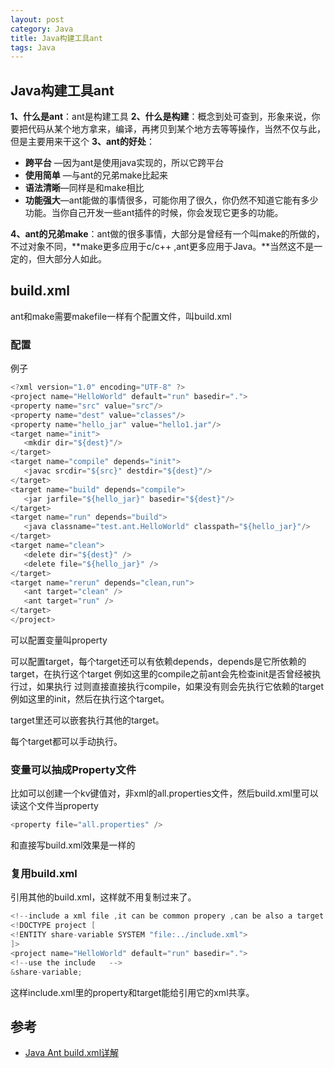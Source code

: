 ```yaml
---
layout: post
category: Java
title: Java构建工具ant
tags: Java
---
```


## Java构建工具ant

**1、什么是ant**：ant是构建工具
**2、什么是构建**：概念到处可查到，形象来说，你要把代码从某个地方拿来，编译，再拷贝到某个地方去等等操作，当然不仅与此，但是主要用来干这个
**3、ant的好处**：

- **跨平台** —因为ant是使用java实现的，所以它跨平台
- **使用简单** —与ant的兄弟make比起来
- **语法清晰**—同样是和make相比
- **功能强大**—ant能做的事情很多，可能你用了很久，你仍然不知道它能有多少功能。当你自己开发一些ant插件的时候，你会发现它更多的功能。

**4、ant的兄弟make**：ant做的很多事情，大部分是曾经有一个叫make的所做的，不过对象不同，**make更多应用于c/c++ ,ant更多应用于Java。**当然这不是一定的，但大部分人如此。



## build.xml

ant和make需要makefile一样有个配置文件，叫build.xml

### 配置

例子

```scala
<?xml version="1.0" encoding="UTF-8" ?>
<project name="HelloWorld" default="run" basedir=".">
<property name="src" value="src"/>
<property name="dest" value="classes"/>
<property name="hello_jar" value="hello1.jar"/>
<target name="init">
   <mkdir dir="${dest}"/>
</target>
<target name="compile" depends="init">
   <javac srcdir="${src}" destdir="${dest}"/>
</target>
<target name="build" depends="compile">
   <jar jarfile="${hello_jar}" basedir="${dest}"/>
</target>
<target name="run" depends="build">
   <java classname="test.ant.HelloWorld" classpath="${hello_jar}"/>
</target>
<target name="clean">
   <delete dir="${dest}" />
   <delete file="${hello_jar}" />
</target>
<target name="rerun" depends="clean,run">
   <ant target="clean" />
   <ant target="run" />
</target>
</project>
```

可以配置变量叫property

可以配置target，每个target还可以有依赖depends，depends是它所依赖的target，在执行这个target 例如这里的compile之前ant会先检查init是否曾经被执行过，如果执行
过则直接直接执行compile，如果没有则会先执行它依赖的target例如这里的init，然后在执行这个target。

target里还可以嵌套执行其他的target。

每个target都可以手动执行。

### 变量可以抽成Property文件

比如可以创建一个kv键值对，非xml的all.properties文件，然后build.xml里可以读这个文件当property

```scala
<property file="all.properties" /> 
```

和直接写build.xml效果是一样的

### 复用build.xml

引用其他的build.xml，这样就不用复制过来了。

```scala
<!--include a xml file ,it can be common propery ,can be also a target   -->
<!DOCTYPE project [
<!ENTITY share-variable SYSTEM "file:../include.xml">
]>
<project name="HelloWorld" default="run" basedir=".">
<!--use the include   -->
&share-variable;
```



这样include.xml里的property和target能给引用它的xml共享。



## 参考

- [Java Ant build.xml详解](http://hongyitong.github.io/2016/11/01/Java%20Ant%20build.xml%E8%AF%A6%E8%A7%A3/)


